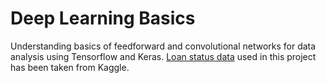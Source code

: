 # Deep Learning Basics
Understanding basics of feedforward and convolutional networks for data analysis using Tensorflow and Keras.
[Loan status data](https://www.kaggle.com/zaurbegiev/my-dataset) used in this project has been taken from Kaggle.